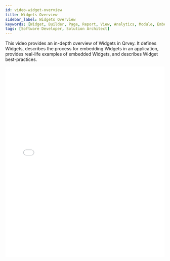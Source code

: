 ```yaml
---
id: video-widget-overview
title: Widgets Overview
sidebar_label: Widgets Overview
keywords: [Widget, Builder, Page, Report, View, Analytics, Module, Embed, Integrate, Application, JSON, JWT, Token, JavaScript, Customization, Panel, Single, Launcher, API, Key, Domain]
tags: [Software Developer, Solution Architect]
---
```


This video provides an in-depth overview of Widgets in Qrvey. It defines Widgets, describes the process for embedding Widgets in an application, provides real-life examples of embedded Widgets, and describes Widget best-practices. 

<iframe src="//fast.wistia.net/embed/iframe/htwmne0pzz?videoFoam=true"
allowtransparency="true" frameBorder="0" scrolling="no" className="wistia_embed"
name="wistia_embed" allowFullScreen  width="100%" height="600"></iframe>
<script src="//fast.wistia.net/assets/external/iframe-api-v1.js"></script>
<br/>